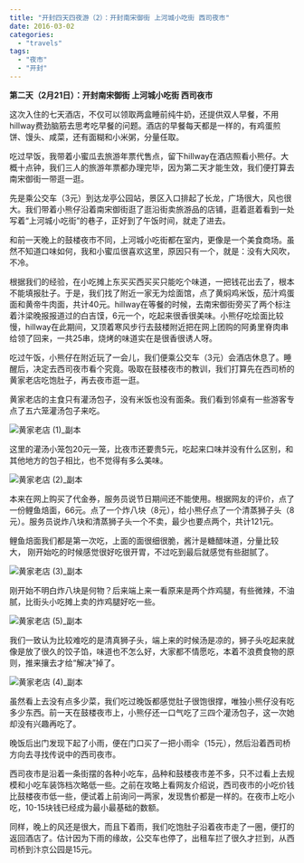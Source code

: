 ```yaml
---
title: "开封四天四夜游（2）：开封南宋御街 上河城小吃街 西司夜市"
date: 2016-03-02
categories: 
  - "travels"
tags: 
  - "夜市"
  - "开封"
---
```


**第二天（2月21日）：开封南宋御街 上河城小吃街 西司夜市**

这次入住的七天酒店，不仅可以领取两盒睡前纯牛奶，还提供双人早餐，不用hillway费劲脑筋去思考吃早餐的问题。酒店的早餐每天都是一样的，有鸡蛋煎饼、馒头、咸菜，还有面糊和小米粥，分量任取。

吃过早饭，我带着小蜜瓜去旅游年票代售点，留下hillway在酒店照看小熊仔。大概十点钟，我们三人的旅游年票都办理完毕，因为第二天才能生效，我们便打算去南宋御街一带逛一逛。

先是乘公交车（3元）到达龙亭公园站，景区入口排起了长龙，广场很大，风也很大。我们带着小熊仔沿着南宋御街逛了逛沿街卖旅游品的店铺，逛着逛着看到一处写着“上河城小吃街”的巷子，正好到了午饭时间，就走了进去。

和前一天晚上的鼓楼夜市不同，上河城小吃街都在室内，更像是一个美食商场。虽然不知道口味如何，我和小蜜瓜很喜欢这里，原因只有一个，就是：没有大风吹，不冷。

根据我们的经验，在小吃摊上东买买西买买只能吃个味道，一把钱花出去了，根本不能填报肚子。于是，我们找了附近一家无为烩面馆，点了黄焖鸡米饭，茄汁鸡蛋面和黄帝牛肉面，共计40元。hillway在等餐的时候，去南宋御街旁买了两个标注着汴梁晚报报道过的白吉馍，6元一个，吃起来很香很美味。小熊仔吃烩面比较慢，hillway在此期间，又顶着寒风步行去鼓楼附近把在网上团购的阿勇里脊肉串给领了回来，一共25串，烧烤的味道实在是很香很诱人呀。

吃过午饭，小熊仔在附近玩了一会儿，我们便乘公交车（3元）会酒店休息了。睡醒后，决定去西司夜市看个究竟。吸取在鼓楼夜市的教训，我们打算先在西司桥的黄家老店吃饱肚子，再去夜市逛一逛。

黄家老店的主食只有灌汤包子，没有米饭也没有面条。我们看到邻桌有一些游客专点了五六笼灌汤包子来吃。

![黄家老店 (1)_副本](images/25538259351_79bfd82ca8_z.jpg)

这里的灌汤小笼包20元一笼，比夜市还要贵5元，吃起来口味并没有什么区别，和其他地方的包子相比，也不觉得有多么美味。

![黄家老店 (2)_副本](images/25604768256_6d1d25ec26_z.jpg)

本来在网上购买了代金券，服务员说节日期间还不能使用。根据网友的评价，点了一份鲤鱼焙面，66元。点了一个炸八块（8元），给小熊仔点了一个清蒸狮子头（8元）。服务员说炸八块和清蒸狮子头一个不卖，最少也要点两个，共计121元。

鲤鱼焙面我们都是第一次吃，上面的面很细很脆，酱汁是糖醋味道，分量比较大， 刚开始吃的时候感觉很好吃很开胃，不过吃到最后就感觉有些甜腻了。

![黄家老店 (3)_副本](images/25538257671_210fe04825_z.jpg)

刚开始不明白炸八块是何物？后来端上来一看原来是两个炸鸡腿，有些微辣，不油腻，比街头小吃摊上卖的炸鸡腿好吃一些。

![黄家老店 (5)_副本](images/25335297370_ab5d66e161_z.jpg)

我们一致认为比较难吃的是清真狮子头，端上来的时候汤是凉的，狮子头吃起来就像是放了很久的饺子馅，味道也不怎么好，大家都不情愿吃，本着不浪费食物的原则，推来攘去才给“解决”掉了。

![黄家老店 (4)_副本](images/25604766386_3fd6940a0f_z.jpg)

虽然看上去没有点多少菜，我们吃过晚饭都感觉肚子很饱很撑，唯独小熊仔没有吃多少东西。前一天在鼓楼夜市上，小熊仔还一口气吃了三四个灌汤包子，这一次她却没有兴趣再吃了。

晚饭后出门发现下起了小雨，便在门口买了一把小雨伞（15元），然后沿着西司桥方向去寻找传说中的西司夜市。

西司夜市是沿着一条街摆的各种小吃车，品种和鼓楼夜市差不多，只不过看上去规模和小吃车装饰档次略低一些。之前在攻略上看网友介绍说，西司夜市的小吃价钱比鼓楼夜市低一些，便试着上前询问一两家，发现售价都是一样的。在夜市上吃小吃，10-15块钱已经成为最小最基础的数额。

同样，晚上的风还是很大，而且下着雨，我们吃饱肚子沿着夜市走了一圈，便打的返回酒店了。估计因为下雨的缘故，公交车也停了，出租车拦了很久才拦到，从西司桥到汴京公园是15元。
